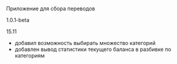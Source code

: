 

Приложение для сбора переводов 


1.0.1-beta

15.11
- добавил возможность выбирать множество категорий
- добавлен вывод статистики текущего баланса в разбивке по категориям